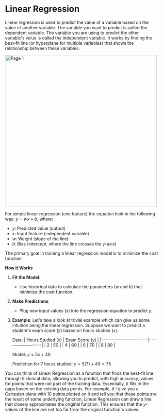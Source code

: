 
# Linear Regression

Linear regression is used to predict the value of a variable based on the value of another variable. The variable you want to predict is called the dependent variable. 
The variable you are using to predict the other variable's value is called the independent variable. It works by finding the best-fit line (or hyperplane for multiple variables) 
that shows the relationship between these variables.

<img width="500" alt="Page 1" src="https://github.com/user-attachments/assets/63b4f083-192e-40fb-a45c-71b26210cca6">

For simple linear regression (one feature) the equation look in the following way: $`y = wx + b`$, where:
  - $`y`$: Predicted value (output)
  - $`x`$: Input feature (independent variable)
  - $`w`$: Weight (slope of the line)
  - $`b`$: Bias (intercept, where the line crosses the y-axis)

The primary goal in training a linear regression model is to minimize the cost function.

**How It Works**


1. **Fit the Model**:
    - Use historical data to calculate the parameters ($`w`$ and $`b`$) that minimize the cost function.

2. **Make Predictions**:
    - Plug new input values ($`x`$) into the regression equation to predict $`y`$.

3. **Example**:
    Let's take a look at trivial example which can give us some intuition being the linear regression. Suppose we want to predict a student's exam score ($`y`$)
    based on hours studied ($`x`$).

    Data:
    | Hours Studied ($`x`$) | Exam Score ($`y`$) |
    |------------------------|-------------------|
    | 2                      | 50                |
    | 4                      | 60                |
    | 6                      | 70                |
    | 8                      | 80                |

    Model:
    $`y = 5x + 40`$

    Prediction for 7 hours studied:
    $`y = 5(7) + 40 = 75`$

You can think of Linear Regression as a function that finds the best-fit line through historical data, allowing you to predict, with high accuracy, 
values for points that were not part of the training data. Essentially, it fills in the gaps based on the existing data points. 
For example, if I give you a Cartesian plane with 10 points plotted on it and tell you that these points are the result of some underlying function, 
Linear Regression can draw a line that closely approximates the original function. This ensures that the $`y`$-values of the line are not too far from the 
original function's values.
